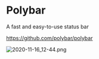 # Polybar

A fast and easy-to-use status bar

https://github.com/polybar/polybar

![2020-11-16_12-44.png](../screenshots/2020-11-16_13-06_1.png)